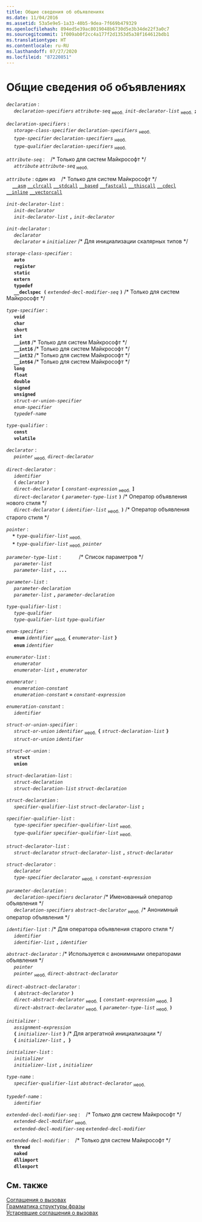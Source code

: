 ```yaml
---
title: Общие сведения об объявлениях
ms.date: 11/04/2016
ms.assetid: 53a5e9e5-1a33-40b5-9dea-7f669b479329
ms.openlocfilehash: 894ed5e39ac8019048b6730d5e3b34de22f3a0c7
ms.sourcegitcommit: 1f009ab0f2cc4a177f2d1353d5a38f164612bdb1
ms.translationtype: HT
ms.contentlocale: ru-RU
ms.lasthandoff: 07/27/2020
ms.locfileid: "87220851"
---
```

# <a name="summary-of-declarations"></a>Общие сведения об объявлениях

*`declaration`* :<br/>
&nbsp;&nbsp;&nbsp;&nbsp; *`declaration-specifiers`* *`attribute-seq`* <sub>необ.</sub> *`init-declarator-list`* <sub>необ.</sub> **`;`**

*`declaration-specifiers`* :<br/>
&nbsp;&nbsp;&nbsp;&nbsp; *`storage-class-specifier`* *`declaration-specifiers`* <sub>необ.</sub><br/>
&nbsp;&nbsp;&nbsp;&nbsp; *`type-specifier`* *`declaration-specifiers`* <sub>необ.</sub><br/>
&nbsp;&nbsp;&nbsp;&nbsp; *`type-qualifier`* *`declaration-specifiers`* <sub>необ.</sub>

*`attribute-seq`* :&nbsp;&nbsp;&nbsp;&nbsp;/\* Только для систем Майкрософт \*/<br/>
&nbsp;&nbsp;&nbsp;&nbsp; *`attribute`* *`attribute-seq`* <sub>необ.</sub>

*`attribute`* : один из&nbsp;&nbsp;&nbsp;&nbsp;/\* Только для систем Майкрософт \*/<br/>
&nbsp;&nbsp;&nbsp;&nbsp;[`__asm`](../assembler/inline/asm.md) [`__clrcall`](../cpp/clrcall.md) [`__stdcall`](../cpp/stdcall.md) [`__based`](../cpp/based-grammar.md) [`__fastcall`](../cpp/fastcall.md) [`__thiscall`](../cpp/thiscall.md) [`__cdecl`](../cpp/cdecl.md) [`__inline`](../cpp/inline-functions-cpp.md) [`__vectorcall`](../cpp/vectorcall.md)

*`init-declarator-list`* :<br/>
&nbsp;&nbsp;&nbsp;&nbsp; *`init-declarator`*<br/>
&nbsp;&nbsp;&nbsp;&nbsp; *`init-declarator-list`*  **`,`**  *`init-declarator`*

*`init-declarator`* :<br/>
&nbsp;&nbsp;&nbsp;&nbsp; *`declarator`*<br/>
&nbsp;&nbsp;&nbsp;&nbsp; *`declarator`*  **`=`**  *`initializer`*  /\* Для инициализации скалярных типов \*/

*`storage-class-specifier`* :<br/>
&nbsp;&nbsp;&nbsp;&nbsp; **`auto`**<br/>
&nbsp;&nbsp;&nbsp;&nbsp; **`register`**<br/>
&nbsp;&nbsp;&nbsp;&nbsp; **`static`**<br/>
&nbsp;&nbsp;&nbsp;&nbsp; **`extern`**<br/>
&nbsp;&nbsp;&nbsp;&nbsp; **`typedef`**<br/>
&nbsp;&nbsp;&nbsp;&nbsp; **`__declspec (`** *`extended-decl-modifier-seq`* **`)`**  /\* Только для систем Майкрософт \*/

*`type-specifier`* :<br/>
&nbsp;&nbsp;&nbsp;&nbsp; **`void`**<br/>
&nbsp;&nbsp;&nbsp;&nbsp; **`char`**<br/>
&nbsp;&nbsp;&nbsp;&nbsp; **`short`**<br/>
&nbsp;&nbsp;&nbsp;&nbsp; **`int`**<br/>
&nbsp;&nbsp;&nbsp;&nbsp; **`__int8`**  /\* Только для систем Майкрософт \*/<br/>
&nbsp;&nbsp;&nbsp;&nbsp; **`__int16`**  /\* Только для систем Майкрософт \*/<br/>
&nbsp;&nbsp;&nbsp;&nbsp; **`__int32`**  /\* Только для систем Майкрософт \*/<br/>
&nbsp;&nbsp;&nbsp;&nbsp; **`__int64`**  /\* Только для систем Майкрософт \*/<br/>
&nbsp;&nbsp;&nbsp;&nbsp; **`long`**<br/>
&nbsp;&nbsp;&nbsp;&nbsp; **`float`**<br/>
&nbsp;&nbsp;&nbsp;&nbsp; **`double`**<br/>
&nbsp;&nbsp;&nbsp;&nbsp; **`signed`**<br/>
&nbsp;&nbsp;&nbsp;&nbsp; **`unsigned`**<br/>
&nbsp;&nbsp;&nbsp;&nbsp; *`struct-or-union-specifier`*<br/>
&nbsp;&nbsp;&nbsp;&nbsp; *`enum-specifier`*<br/>
&nbsp;&nbsp;&nbsp;&nbsp; *`typedef-name`*

*`type-qualifier`* :<br/>
&nbsp;&nbsp;&nbsp;&nbsp; **`const`**<br/>
&nbsp;&nbsp;&nbsp;&nbsp; **`volatile`**

*`declarator`* :<br/>
&nbsp;&nbsp;&nbsp;&nbsp; *`pointer`* <sub>необ.</sub> *`direct-declarator`*

*`direct-declarator`* :<br/>
&nbsp;&nbsp;&nbsp;&nbsp; *`identifier`*<br/>
&nbsp;&nbsp;&nbsp;&nbsp; **`(`** *`declarator`* **`)`**<br/>
&nbsp;&nbsp;&nbsp;&nbsp; *`direct-declarator`* **`[`** *`constant-expression`* <sub>необ.</sub> **`]`**<br/>
&nbsp;&nbsp;&nbsp;&nbsp; *`direct-declarator`* **`(`** *`parameter-type-list`* **`)`**  /\* Оператор объявления нового стиля \*/<br/>
&nbsp;&nbsp;&nbsp;&nbsp; *`direct-declarator`* **`(`** *`identifier-list`* <sub>необ.</sub> **`)`**  /\* Оператор объявления старого стиля \*/

*`pointer`* :<br/>
&nbsp;&nbsp;&nbsp;&nbsp;<strong>`*`</strong> *`type-qualifier-list`* <sub>необ.</sub><br/>
&nbsp;&nbsp;&nbsp;&nbsp;<strong>`*`</strong> *`type-qualifier-list`* <sub>необ.</sub> *`pointer`*

*`parameter-type-list`* :&nbsp;&nbsp;&nbsp;&nbsp;&nbsp;&nbsp;&nbsp;&nbsp;&nbsp;&nbsp;&nbsp;&nbsp;/\* Список параметров \*/<br/>
&nbsp;&nbsp;&nbsp;&nbsp; *`parameter-list`*<br/>
&nbsp;&nbsp;&nbsp;&nbsp; *`parameter-list`* **`, ...`**

*`parameter-list`* :<br/>
&nbsp;&nbsp;&nbsp;&nbsp; *`parameter-declaration`*<br/>
&nbsp;&nbsp;&nbsp;&nbsp; *`parameter-list`* **`,`** *`parameter-declaration`*

*`type-qualifier-list`* :<br/>
&nbsp;&nbsp;&nbsp;&nbsp; *`type-qualifier`*<br/>
&nbsp;&nbsp;&nbsp;&nbsp; *`type-qualifier-list`* *`type-qualifier`*

*`enum-specifier`* :<br/>
&nbsp;&nbsp;&nbsp;&nbsp; **`enum`** *`identifier`* <sub>необ.</sub> **`{`** *`enumerator-list`* **`}`**<br/>
&nbsp;&nbsp;&nbsp;&nbsp; **`enum`** *`identifier`*

*`enumerator-list`* :<br/>
&nbsp;&nbsp;&nbsp;&nbsp; *`enumerator`*<br/>
&nbsp;&nbsp;&nbsp;&nbsp; *`enumerator-list`* **`,`** *`enumerator`*

*`enumerator`* :<br/>
&nbsp;&nbsp;&nbsp;&nbsp; *`enumeration-constant`*<br/>
&nbsp;&nbsp;&nbsp;&nbsp; *`enumeration-constant`* **`=`** *`constant-expression`*

*`enumeration-constant`* :<br/>
&nbsp;&nbsp;&nbsp;&nbsp; *`identifier`*

*`struct-or-union-specifier`* :<br/>
&nbsp;&nbsp;&nbsp;&nbsp; *`struct-or-union`* *`identifier`* <sub>необ.</sub> **`{`** *`struct-declaration-list`* **`}`**<br/>
&nbsp;&nbsp;&nbsp;&nbsp; *`struct-or-union`* *`identifier`*

*`struct-or-union`* :<br/>
&nbsp;&nbsp;&nbsp;&nbsp; **`struct`**<br/>
&nbsp;&nbsp;&nbsp;&nbsp; **`union`**

*`struct-declaration-list`* :<br/>
&nbsp;&nbsp;&nbsp;&nbsp; *`struct-declaration`*<br/>
&nbsp;&nbsp;&nbsp;&nbsp; *`struct-declaration-list`* *`struct-declaration`*

*`struct-declaration`* :<br/>
&nbsp;&nbsp;&nbsp;&nbsp; *`specifier-qualifier-list`* *`struct-declarator-list`* **`;`**

*`specifier-qualifier-list`* :<br/>
&nbsp;&nbsp;&nbsp;&nbsp; *`type-specifier`* *`specifier-qualifier-list`* <sub>необ.</sub><br/>
&nbsp;&nbsp;&nbsp;&nbsp; *`type-qualifier`* *`specifier-qualifier-list`* <sub>необ.</sub>

*`struct-declarator-list`* :<br/>
&nbsp;&nbsp;&nbsp;&nbsp; *`struct-declarator`* *`struct-declarator-list`* **`,`** *`struct-declarator`*

*`struct-declarator`* :<br/>
&nbsp;&nbsp;&nbsp;&nbsp; *`declarator`*<br/>
&nbsp;&nbsp;&nbsp;&nbsp; *`type-specifier`* *`declarator`* <sub>необ.</sub> **`:`** *`constant-expression`*

*`parameter-declaration`* :<br/>
&nbsp;&nbsp;&nbsp;&nbsp; *`declaration-specifiers`* *`declarator`*  /\* Именованный оператор объявления \*/<br/>
&nbsp;&nbsp;&nbsp;&nbsp; *`declaration-specifiers`* *`abstract-declarator`* <sub>необ.</sub> /\* Анонимный оператор объявления \*/

*`identifier-list`* : /\* Для оператора объявления старого стиля \*/<br/>
&nbsp;&nbsp;&nbsp;&nbsp; *`identifier`*<br/>
&nbsp;&nbsp;&nbsp;&nbsp; *`identifier-list`* **`,`** *`identifier`*

*`abstract-declarator`* : /\* Используется с анонимными операторами объявления \*/<br/>
&nbsp;&nbsp;&nbsp;&nbsp; *`pointer`*<br/>
&nbsp;&nbsp;&nbsp;&nbsp; *`pointer`* <sub>необ.</sub> *`direct-abstract-declarator`*

*`direct-abstract-declarator`* :<br/>
&nbsp;&nbsp;&nbsp;&nbsp; **`(`** *`abstract-declarator`* **`)`**<br/>
&nbsp;&nbsp;&nbsp;&nbsp; *`direct-abstract-declarator`* <sub>необ.</sub> **`[`** *`constant-expression`* <sub>необ.</sub> **`]`**<br/>
&nbsp;&nbsp;&nbsp;&nbsp; *`direct-abstract-declarator`* <sub>необ.</sub> **`(`** *`parameter-type-list`* <sub>необ.</sub> **`)`**

*`initializer`* :<br/>
&nbsp;&nbsp;&nbsp;&nbsp; *`assignment-expression`*<br/>
&nbsp;&nbsp;&nbsp;&nbsp; **`{`** *`initializer-list`* **`}`**  /\* Для агрегатной инициализации \*/<br/>
&nbsp;&nbsp;&nbsp;&nbsp; **`{`** *`initializer-list`* **`, }`**

*`initializer-list`* :<br/>
&nbsp;&nbsp;&nbsp;&nbsp; *`initializer`*<br/>
&nbsp;&nbsp;&nbsp;&nbsp; *`initializer-list`* **`,`** *`initializer`*

*`type-name`* :<br/>
&nbsp;&nbsp;&nbsp;&nbsp; *`specifier-qualifier-list`* *`abstract-declarator`* <sub>необ.</sub>

*`typedef-name`* :<br/>
&nbsp;&nbsp;&nbsp;&nbsp; *`identifier`*

*`extended-decl-modifier-seq`* :&nbsp;&nbsp;&nbsp;&nbsp;/\* Только для систем Майкрософт \*/<br/>
&nbsp;&nbsp;&nbsp;&nbsp; *`extended-decl-modifier`* <sub>необ.</sub><br/>
&nbsp;&nbsp;&nbsp;&nbsp; *`extended-decl-modifier-seq`* *`extended-decl-modifier`*

*`extended-decl-modifier`* :&nbsp;&nbsp;&nbsp;&nbsp;/\* Только для систем Майкрософт \*/<br/>
&nbsp;&nbsp;&nbsp;&nbsp; **`thread`**<br/>
&nbsp;&nbsp;&nbsp;&nbsp; **`naked`**<br/>
&nbsp;&nbsp;&nbsp;&nbsp; **`dllimport`**<br/>
&nbsp;&nbsp;&nbsp;&nbsp; **`dllexport`**

## <a name="see-also"></a>См. также

[Соглашения о вызовах](../cpp/calling-conventions.md)<br/>
[Грамматика структуры фразы](../c-language/phrase-structure-grammar.md)<br/>
[Устаревшие соглашения о вызовах](../cpp/obsolete-calling-conventions.md)
